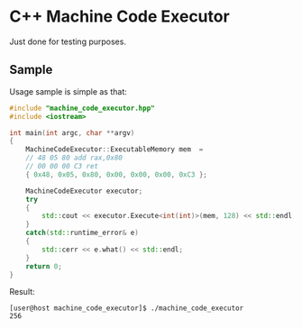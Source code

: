 # C++ Machine Code Executor
Just done for testing purposes.
## Sample
Usage sample is simple as that:
```cpp
#include "machine_code_executor.hpp"
#include <iostream>

int main(int argc, char **argv)
{
	MachineCodeExecutor::ExecutableMemory mem  =
	// 48 05 80 add rax,0x80
	// 00 00 00 C3 ret
	{ 0x48, 0x05, 0x80, 0x00, 0x00, 0x00, 0xC3 };

	MachineCodeExecutor executor;
	try
	{
		std::cout << executor.Execute<int(int)>(mem, 128) << std::endl;
	}
	catch(std::runtime_error& e)
	{
		std::cerr << e.what() << std::endl;
	}
	return 0;
}
```

Result:
```console
[user@host machine_code_executor]$ ./machine_code_executor
256
```
